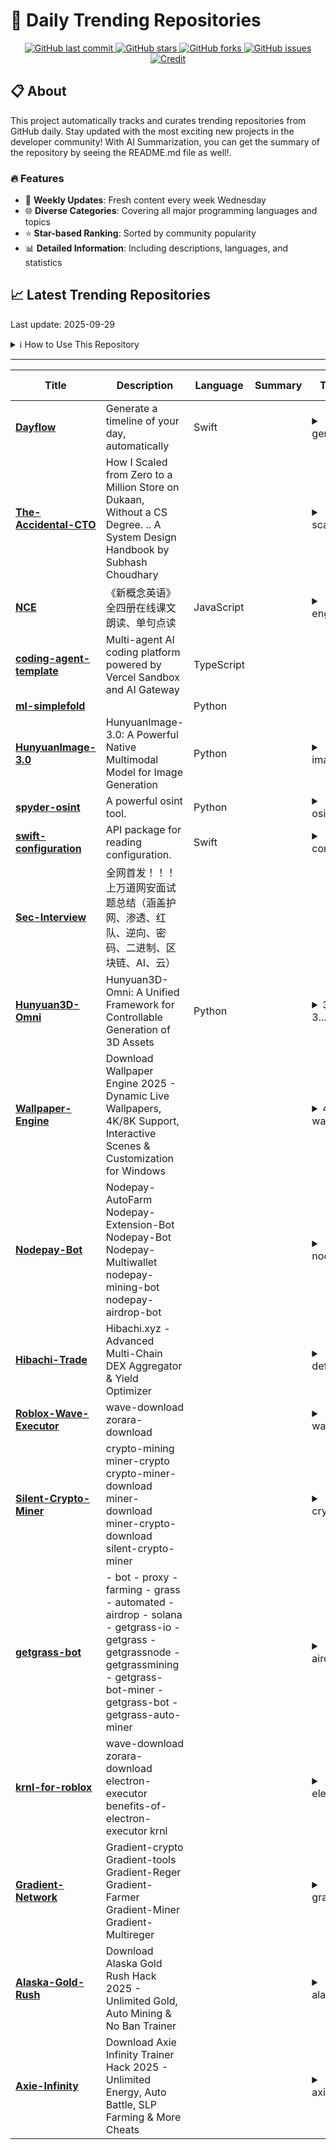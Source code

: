 # 🌟 Daily Trending Repositories

<div align="center">
<a href="https://github.com/marc-ko/daily-trending-repo/commits/main">
    <img src="https://img.shields.io/github/last-commit/marc-ko/daily-trending-repo" alt="GitHub last commit" />
</a>

<a href="https://github.com/marc-ko/daily-trending-repo/stargazers">
    <img src="https://img.shields.io/github/stars/marc-ko/daily-trending-repo" alt="GitHub stars" />
</a>
<a href="https://github.com/marc-ko/daily-trending-repo/network/members">
    <img src="https://img.shields.io/github/forks/marc-ko/daily-trending-repo" alt="GitHub forks" />
</a>
<a href="https://github.com/marc-ko/daily-trending-repo/issues">
    <img src="https://img.shields.io/github/issues/marc-ko/daily-trending-repo" alt="GitHub issues" />
</a>
<a alt="credit" href="https://github.com/zezhishao/DailyArXiv">
 <img src="https://img.shields.io/badge/credit%20-%20Idea%20From%20This%20Repo-blue" alt="Credit">
</a>
</div>

## 📋 About

This project automatically tracks and curates trending repositories from GitHub daily. Stay updated with the most exciting new projects in the developer community! With AI Summarization, you can get the summary of the repository by seeing the README.md file as well!.

### 🔥 Features

- 🔄 **Weekly Updates**: Fresh content every week Wednesday
- 🌐 **Diverse Categories**: Covering all major programming languages and topics
- ⭐ **Star-based Ranking**: Sorted by community popularity
- 📊 **Detailed Information**: Including descriptions, languages, and statistics

## 📈 Latest Trending Repositories

Last update: 2025-09-29

<details>
<summary>ℹ️ How to Use This Repository</summary>

1. **Star & Watch**: Click the 'Star' and 'Watch' buttons to receive weekly email notifications
2. **Browse**: Explore trending repositories organized by popularity
3. **Contribute**: Feel free to open issues or suggest improvements

</details>

---

| **Title** | **Description** | **Language** | **Summary** | **Tags** | **Stars Count** |
| --- | --- | --- | --- | --- | --- |
| **[Dayflow](https://github.com/JerryZLiu/Dayflow)** | Generate a timeline of your day, automatically | Swift |  | <details><summary>gemin...</summary><p>gemini, lmstudio, ollama, productivity, productivity-tools, swift, time, timeline</p></details> | 2383 |
| **[The-Accidental-CTO](https://github.com/subhashchy/The-Accidental-CTO)** | How I Scaled from Zero to a Million Store on Dukaan,  Without a CS Degree.  .. A System Design Handbook by  Subhash Choudhary  |  |  | <details><summary>scali...</summary><p>scaling, system-design</p></details> | 992 |
| **[NCE](https://github.com/iChochy/NCE)** | 《新概念英语》全四册在线课文朗读、单句点读 | JavaScript |  | <details><summary>engli...</summary><p>english, learn, nce</p></details> | 755 |
| **[coding-agent-template](https://github.com/vercel-labs/coding-agent-template)** | Multi-agent AI coding platform powered by Vercel Sandbox and AI Gateway | TypeScript |  |  | 699 |
| **[ml-simplefold](https://github.com/apple/ml-simplefold)** |  | Python |  |  | 687 |
| **[HunyuanImage-3.0](https://github.com/Tencent-Hunyuan/HunyuanImage-3.0)** | HunyuanImage-3.0: A Powerful Native Multimodal Model for Image Generation | Python |  | <details><summary>image...</summary><p>image-generation, native-multimodal-model</p></details> | 608 |
| **[spyder-osint](https://github.com/yasadEv/spyder-osint)** | A powerful osint tool. | Python |  | <details><summary>osint...</summary><p>osint, osint-python, osint-resources, osint-tool, osint-tools</p></details> | 585 |
| **[swift-configuration](https://github.com/apple/swift-configuration)** | API package for reading configuration. | Swift |  | <details><summary>confi...</summary><p>configuration, server, swift</p></details> | 310 |
| **[Sec-Interview](https://github.com/duckpigdog/Sec-Interview)** | 全网首发！！！上万道网安面试题总结（涵盖护网、渗透、红队、逆向、密码、二进制、区块链、AI、云） |  |  |  | 281 |
| **[Hunyuan3D-Omni](https://github.com/Tencent-Hunyuan/Hunyuan3D-Omni)** | Hunyuan3D-Omni: A Unified Framework for Controllable Generation of 3D Assets | Python |  | <details><summary>3d, 3...</summary><p>3d, 3d-aigc, 3d-generation, hunyuan3d, image-to-3d, multimodal, shape</p></details> | 277 |
| **[Wallpaper-Engine](https://github.com/bitox123/Wallpaper-Engine)** | Download Wallpaper Engine 2025 - Dynamic Live Wallpapers, 4K/8K Support, Interactive Scenes & Customization for Windows |  |  | <details><summary>4k-wa...</summary><p>4k-wallpapers, animated-wallpapers, custom-wallpapers, dynamic-wallpapers, hd-wallpapers, live-wallpapers, steam-wallpapers, wallpaper-collection, wallpaper-engine, wallpaper-tool</p></details> | 229 |
| **[Nodepay-Bot](https://github.com/shaman-aim/Nodepay-Bot)** | Nodepay-AutoFarm Nodepay-Extension-Bot Nodepay-Bot Nodepay-Multiwallet nodepay-mining-bot nodepay-airdrop-bot |  |  | <details><summary>nodep...</summary><p>nodepay-autofarm, nodepay-extension-bot, nodepay-farmer, nodepay-miner, nodepay-multifarmer, nodepay-multireger, nodepay-reger</p></details> | 228 |
| **[Hibachi-Trade](https://github.com/akaseh21/Hibachi-Trade)** | Hibachi.xyz - Advanced Multi-Chain DEX Aggregator & Yield Optimizer |  |  | <details><summary>defi-...</summary><p>defi-multichain, dex-aggregator, hibachi-trading, hibachixyz, layer2, web3-hibachixyz</p></details> | 228 |
| **[Roblox-Wave-Executor](https://github.com/Hiit461/Roblox-Wave-Executor)** | wave-download zorara-download |  |  | <details><summary>wave-...</summary><p>wave-download, zorara-download</p></details> | 228 |
| **[Silent-Crypto-Miner](https://github.com/Boinyidwende/Silent-Crypto-Miner)** | crypto-mining  miner-crypto  crypto-miner-download miner-download miner-crypto-download silent-crypto-miner |  |  | <details><summary>crypt...</summary><p>crypto, crypto-miner-download, crypto-mining, miner-crypto, miner-crypto-download, miner-download, mining, nicehash-miner, silent-crypto-miner</p></details> | 228 |
| **[getgrass-bot](https://github.com/abhisekdhanuki/getgrass-bot)** | - bot  - proxy  - farming  - grass  - automated  - airdrop  - solana  - getgrass-io  - getgrass  - getgrassnode  - getgrassmining  - getgrass-bot-miner  - getgrass-bot  - getgrass-auto-miner  |  |  | <details><summary>airdr...</summary><p>airdrop, automated, farming, getgrass, getgrass-bot-miner, getgrass-io, getgrassmining, getgrassnode, grass, solana</p></details> | 228 |
| **[krnl-for-roblox](https://github.com/deep850/krnl-for-roblox)** | wave-download zorara-download electron-executor benefits-of-electron-executor krnl |  |  | <details><summary>elect...</summary><p>electron-executor, krnl, wave-download, zorara-download</p></details> | 228 |
| **[Gradient-Network](https://github.com/reyansh-66/Gradient-Network)** | Gradient-crypto Gradient-tools Gradient-Reger Gradient-Farmer Gradient-Miner Gradient-Multireger |  |  | <details><summary>gradi...</summary><p>gradient-download, gradient-farmer, gradient-miner, gradient-multireger, gradient-network, gradient-reger</p></details> | 228 |
| **[Alaska-Gold-Rush](https://github.com/VienYToT/Alaska-Gold-Rush)** | Download Alaska Gold Rush Hack 2025 - Unlimited Gold, Auto Mining & No Ban Trainer |  |  | <details><summary>alask...</summary><p>alaska-gold-miners, alaska-gold-rush, alaska-mining, gold-fever, gold-mining-history, gold-prospecting, gold-rush-history, klondike-gold-rush, yukon-gold-rush</p></details> | 228 |
| **[Axie-Infinity](https://github.com/Kamikase645/Axie-Infinity)** | Download Axie Infinity Trainer Hack 2025 - Unlimited Energy, Auto Battle, SLP Farming & More Cheats |  |  | <details><summary>axie-...</summary><p>axie-infinity, axie-infinity-blockchain, axie-infinity-breeding, axie-infinity-game, axie-infinity-metaverse, axie-infinity-nft, axie-infinity-scholarship, axie-infinity-tokens</p></details> | 228 |

